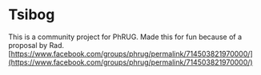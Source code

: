 # Tsibog

This is a community project for PhRUG. Made this for fun because of a proposal by Rad.
[https://www.facebook.com/groups/phrug/permalink/714503821970000/](https://www.facebook.com/groups/phrug/permalink/714503821970000/)
